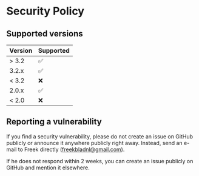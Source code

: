 # Security Policy

## Supported versions

| Version | Supported          |
| ------- | ------------------ |
| > 3.2   | :white_check_mark: |
| 3.2.x   | :white_check_mark: |
| < 3.2   | :x:                |
| 2.0.x   | :white_check_mark: |
| < 2.0   | :x:                |

## Reporting a vulnerability

If you find a security vulnerability, please do not create an issue on GitHub publicly or announce it anywhere publicly right away. Instead, send an e-mail to Freek directly (freekbladnl@gmail.com).

If he does not respond within 2 weeks, you can create an issue publicly on GitHub and mention it elsewhere.
